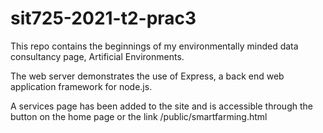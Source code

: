# sit725-2021-t2-prac3

This repo contains the beginnings of my environmentally minded data consultancy page, Artificial Environments.

The web server demonstrates the use of Express, a back end web application framework for node.js.

A services page has been added to the site and is accessible through the button on the home page or the link /public/smartfarming.html